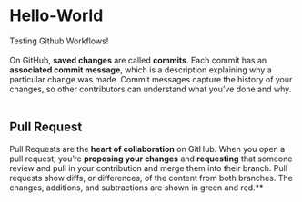 # Hello-World
Testing Github Workflows!
<br/>
<br/>
On GitHub, **saved changes** are called **commits**. Each commit has an **associated commit message**, which is a description explaining why a particular change was made. Commit messages capture the history of your changes, so other contributors can understand what you’ve done and why.
<br/>
<br/>
## Pull Request
Pull Requests are the **heart of collaboration** on GitHub. When you open a pull request, you’re **proposing your changes** and **requesting** that someone review and pull in your contribution and merge them into their branch. Pull requests show diffs, or differences, of the content from both branches. The changes, additions, and subtractions are shown in green and red.**
